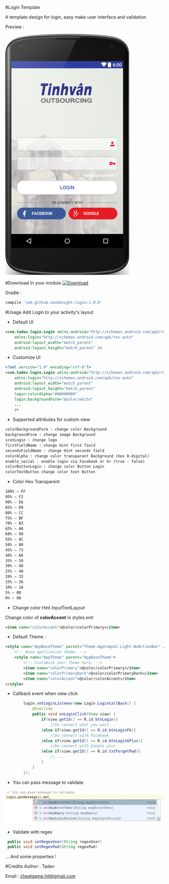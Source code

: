 #Login Template

A template design for login, easy make user interface and validation

Preview :

![Build screen](https://github.com/Noobknight/LoginForm/blob/master/login_screenshot.png)

#Download
In your module [ ![Download](https://api.bintray.com/packages/noobknight/maven/LoginForm/images/download.svg) ](https://bintray.com/noobknight/maven/LoginForm/_latestVersion)

Gradle :
```groovy
compile 'com.github.noobknight:login:1.0.0'
```
#Usage
Add Login to your activity's layout
- Default UI
```xml
<com.tadev.login.Login xmlns:android="http://schemas.android.com/apk/res/android"
    xmlns:login="http://schemas.android.com/apk/res-auto"
    android:layout_width="match_parent"
    android:layout_height="match_parent" />
```
- Customize UI
```xml
<?xml version="1.0" encoding="utf-8"?>
<com.tadev.login.Login xmlns:android="http://schemas.android.com/apk/res/android"
    xmlns:login="http://schemas.android.com/apk/res-auto"
    android:layout_width="match_parent"
    android:layout_height="match_parent"
    login:colorAlpha="#00000000"
    login:backgroundForm="@color/white"
    ...
    />
```
- Supported attributes  for custom view
```xml
colorBackgroundForm : change color Background
backgroundForm : change image Background
iconLogin : change logo
firstFieldName : change Hint first field
secondsFieldName : change Hint seconds field 
colorAlpha : change color transparent Background (hex 8-digital)
enable_social : enable login via Facebook or G+ (true - false) 
colorButtonLogin : change color Button Login
colorTextButton change color text Button
```
- Color Hex Transparent
```xml
100% — FF
95% — F2
90% — E6
85% — D9
80% — CC
75% — BF
70% — B3
65% — A6
60% — 99
55% — 8C
50% — 80
45% — 73
40% — 66
35% — 59
30% — 4D
25% — 40
20% — 33
15% — 26
10% — 1A
5% — 0D
0% — 00
```
- Change color Hint InputTextLayout

Change color of **colorAccent** in styles.xml
```xml
<item name="colorAccent">@color/colorPrimary</item>
```
- Default Theme :
```xml
<style name="AppBaseTheme" parent="Theme.AppCompat.Light.NoActionBar" />
    <!-- Base application theme. -->
    <style name="AppTheme" parent="AppBaseTheme">
        <!-- Customize your theme here. -->
        <item name="colorPrimary">@color/colorPrimary</item>
        <item name="colorPrimaryDark">@color/colorPrimaryDark</item>
        <item name="colorAccent">@color/colorAccent</item>
</style>
```
- Callback event when view click
```java
        login.setLoginListener(new Login.LoginCallBack() {
            @Override
            public void onLoginClick(View view) {
                if(view.getId() == R.id.btnLogin){
                    //Do connect what you want...
                }else if(view.getId() == R.id.btnLoginFb){
                    //Do connect with Facebook
                }else if(view.getId() == R.id.btnLoginGPlus){
                    //Do connect with Google plus
                }else if(view.getId() == R.id.txtForgetPwd){
                    //....
                }
            }
        });
```
- You can pass message to validate

![alt tag](https://github.com/Noobknight/LoginForm/blob/master/message.jpg)

- Validate with regex

```java
 public void setRegexUser(String regexUser)
 public void setRegexPwd(String regexPwd)
```
... And some properties !

#Credits
Author : Tadev

Email : cheatgame.hit@gmail.com
